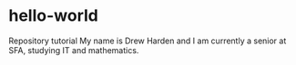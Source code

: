 # hello-world
Repository tutorial
My name is Drew Harden and I am currently a senior at SFA, studying IT and mathematics.
